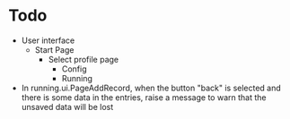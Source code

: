 # Todo
- User interface
  - Start Page
    - Select profile page
      - Config
      - Running
- In running.ui.PageAddRecord, when the button "back" is selected and there is some data in the entries, raise a message to warn that the unsaved data will be lost
